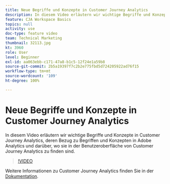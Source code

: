 ```yaml
---
title: Neue Begriffe und Konzepte in Customer Journey Analytics
description: In diesem Video erläutern wir wichtige Begriffe und Konzepte in Adobe Customer Journey Analytics, deren Bezug zu Begriffen und Konzepten in Adobe Analytics und darüber, wo sie in der Benutzeroberfläche von Customer Journey Analytics zu finden sind.
feature: CJA Workspace Basics
topics: null
activity: use
doc-type: feature video
team: Technical Marketing
thumbnail: 32113.jpg
kt: 3960
role: User
level: Beginner
exl-id: aa063ebb-c171-47a8-b1c5-12f24e1a59b8
source-git-commit: 2b5a19397f7c2b2e775fbd5d724205922ad76f15
workflow-type: tm+mt
source-wordcount: '109'
ht-degree: 100%

---
```


# Neue Begriffe und Konzepte in Customer Journey Analytics

In diesem Video erläutern wir wichtige Begriffe und Konzepte in Customer Journey Analytics, deren Bezug zu Begriffen und Konzepten in Adobe Analytics und darüber, wo sie in der Benutzeroberfläche von Customer Journey Analytics zu finden sind.

>[!VIDEO](https://video.tv.adobe.com/v/32113/?quality=12)

Weitere Informationen zu Customer Journey Analytics finden Sie in der [Dokumentation](https://docs.adobe.com/content/help/de-DE/analytics-platform/using/cja-landing.html).
